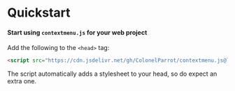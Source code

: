 # Quickstart

#### Start using `contextmenu.js` for your web project

Add the following to the `<head>` tag:

```html
<script src="https://cdn.jsdelivr.net/gh/ColonelParrot/contextmenu.js@latest/src/script.min.js">
```
The script automatically adds a stylesheet to your head, so do expect an extra one.
